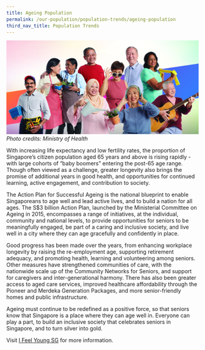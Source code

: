 ```yaml
---
title: Ageing Population
permalink: /our-population/population-trends/ageing-population
third_nav_title: Population Trends
---
```


![Photo credits: Ministry of Health](/images/stock-image-20.jpg)
*Photo credits: Ministry of Health*

With increasing life expectancy and low fertility rates, the proportion of Singapore’s citizen population aged 65 years and above is rising rapidly - with large cohorts of “baby boomers” entering the post-65 age range. Though often viewed as a challenge, greater longevity also brings the promise of additional years in good health, and opportunities for continued learning, active engagement, and contribution to society.  

The Action Plan for Successful Ageing is the national blueprint to enable Singaporeans to age well and lead active lives, and to build a nation for all ages. The S$3 billion Action Plan, launched by the Ministerial Committee on Ageing in 2015, encompasses a range of initiatives, at the individual, community and national levels, to provide opportunities for seniors to be meaningfully engaged, be part of a caring and inclusive society, and live well in a city where they can age gracefully and confidently in place.

Good progress has been made over the years, from enhancing workplace longevity by raising the re-employment age, supporting retirement adequacy, and promoting health, learning and volunteering among seniors. Other measures have strengthened communities of care, with the nationwide scale up of the Community Networks for Seniors, and support for caregivers and inter-generational harmony. There has also been greater access to aged care services, improved healthcare affordability through the Pioneer and Merdeka Generation Packages, and more senior-friendly homes and public infrastructure.

Ageing must continue to be redefined as a positive force, so that seniors know that Singapore is a place where they can age well in. Everyone can play a part, to build an inclusive society that celebrates seniors in Singapore, and to turn silver into gold.

Visit [I Feel Young SG](https://www.moh.gov.sg/ifeelyoungsg/home) for more information.
